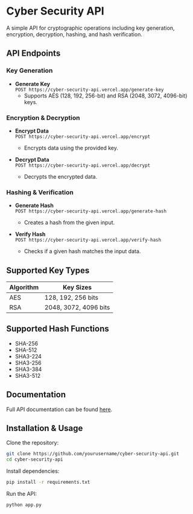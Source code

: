 # Cyber Security API

A simple API for cryptographic operations including key generation, encryption, decryption, hashing, and hash verification.

## API Endpoints

### Key Generation
- **Generate Key**  
  `POST https://cyber-security-api.vercel.app/generate-key`
  - Supports AES (128, 192, 256-bit) and RSA (2048, 3072, 4096-bit) keys.

### Encryption & Decryption
- **Encrypt Data**  
  `POST https://cyber-security-api.vercel.app/encrypt`
  - Encrypts data using the provided key.

- **Decrypt Data**  
  `POST https://cyber-security-api.vercel.app/decrypt`
  - Decrypts the encrypted data.

### Hashing & Verification
- **Generate Hash**  
  `POST https://cyber-security-api.vercel.app/generate-hash`
  - Creates a hash from the given input.

- **Verify Hash**  
  `POST https://cyber-security-api.vercel.app/verify-hash`
  - Checks if a given hash matches the input data.

## Supported Key Types

| Algorithm | Key Sizes |
|-----------|----------|
| AES       | 128, 192, 256 bits |
| RSA       | 2048, 3072, 4096 bits |

## Supported Hash Functions

- SHA-256
- SHA-512
- SHA3-224
- SHA3-256
- SHA3-384
- SHA3-512

## Documentation
Full API documentation can be found [here](https://cyber-security-api.vercel.app/docs#/).

## Installation & Usage

Clone the repository:
```bash
git clone https://github.com/yourusername/cyber-security-api.git
cd cyber-security-api
```

Install dependencies:
```bash
pip install -r requirements.txt
```

Run the API:
```bash
python app.py
```

